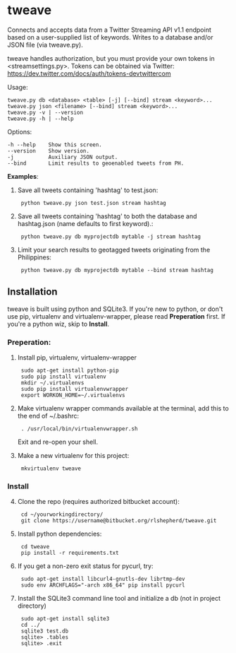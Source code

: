 tweave
===
Connects and accepts data from a Twitter Streaming API v1.1
endpoint based on a user-supplied list of keywords. Writes to
a database and/or JSON file (via tweave.py).

tweave handles authorization, but you must provide your own tokens
in <streamsettings.py>. Tokens can be obtained via Twitter:
https://dev.twitter.com/docs/auth/tokens-devtwittercom

Usage:  

    tweave.py db <database> <table> [-j] [--bind] stream <keyword>...
    tweave.py json <filename> [--bind] stream <keyword>...
    tweave.py -v | --version
    tweave.py -h | --help

Options:
 
    -h --help    Show this screen.
    --version    Show version.
    -j           Auxiliary JSON output.
    --bind       Limit results to geoenabled tweets from PH.
  
**Examples**:

1. Save all tweets containing 'hashtag' to test.json:

        python tweave.py json test.json stream hashtag

2. Save all tweets containing 'hashtag' to both the database
and hashtag.json (name defaults to first keyword).:

        python tweave.py db myprojectdb mytable -j stream hashtag

3. Limit your search results to geotagged tweets originating
   from the Philippines:

        python tweave.py db myprojectdb mytable --bind stream hashtag

## Installation

tweave is built using python and SQLite3. If you're new to python, or don't use pip, virtualenv and virtualenv-wrapper, please read **Preperation** first. If you're a python wiz, skip to **Install**.


### Preperation: 

1. Install pip, virtualenv, virtualenv-wrapper  
 
        sudo apt-get install python-pip  
        sudo pip install virtualenv  
        mkdir ~/.virtualenvs  
        sudo pip install virtualenvwrapper
        export WORKON_HOME=~/.virtualenvs

2. Make virtualenv wrapper commands available at the terminal, add this to the end of ~/.bashrc:

        . /usr/local/bin/virtualenvwrapper.sh

    Exit and re-open your shell.

3. Make a new virtualenv for this project:

        mkvirtualenv tweave

### Install

4. Clone the repo (requires authorized bitbucket account):

        cd ~/yourworkingdirectory/  
        git clone https://username@bitbucket.org/rlshepherd/tweave.git

7. Install python dependencies: 

        cd tweave  
        pip install -r requirements.txt

8. If you get a non-zero exit status for pycurl, try: 

        sudo apt-get install libcurl4-gnutls-dev librtmp-dev  
        sudo env ARCHFLAGS="-arch x86_64" pip install pycurl  

9. Install the SQLite3 command line tool and initialize a db (not in project directory)  

        sudo apt-get install sqlite3  
        cd ../  
        sqlite3 test.db  
        sqlite> .tables  
        sqlite> .exit  